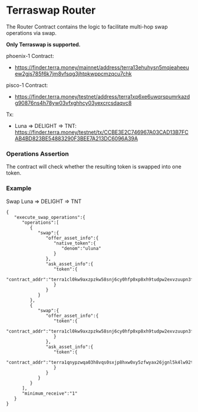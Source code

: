 # Terraswap Router <!-- omit in toc -->

The Router Contract contains the logic to facilitate multi-hop swap operations via swap.

**Only Terraswap is supported.**

phoenix-1 Contract:
- https://finder.terra.money/mainnet/address/terra13ehuhysn5mqjeaheeuew2gjs785f6k7jm8vfsqg3jhtpkwppcmzqcu7chk

pisco-1 Contract: 
- https://finder.terra.money/testnet/address/terra1xp6xe6uwqrspumrkazdg90876ns4h78yw03vfxghhcy03yexcrcsdaqvc8

Tx: 
- Luna => DELIGHT => TNT: https://finder.terra.money/testnet/tx/CCBE3E2C746967A03CAD13B7FCAB4BD823BE54883290F3BEE7A213DC6096A39A

### Operations Assertion
The contract will check whether the resulting token is swapped into one token.

### Example

Swap Luna => DELIGHT => TNT
```
{
   "execute_swap_operations":{
      "operations":[
         {
            "swap":{
               "offer_asset_info":{
                  "native_token":{
                     "denom":"uluna"
                  }
               },
               "ask_asset_info":{
                  "token":{
                     "contract_addr":"terra1cl0kw9axzpzkw58snj6cy0hfp0xp8xh9tudpw2exvzuupn3fafwqqhjc24"
                  }
               }
            }
         },
         {
            "swap":{
               "offer_asset_info":{
                  "token":{
                     "contract_addr":"terra1cl0kw9axzpzkw58snj6cy0hfp0xp8xh9tudpw2exvzuupn3fafwqqhjc24"
                  }
               },
               "ask_asset_info":{
                  "token":{
                     "contract_addr":"terra1qnypzwqa03h8vqs0sxjp8hxw0xy5zfwyax26jgnl5k4lw92tjw0scdkrzm"
                  }
               }
            }
         }
      ],
      "minimum_receive":"1"
   }
}
```